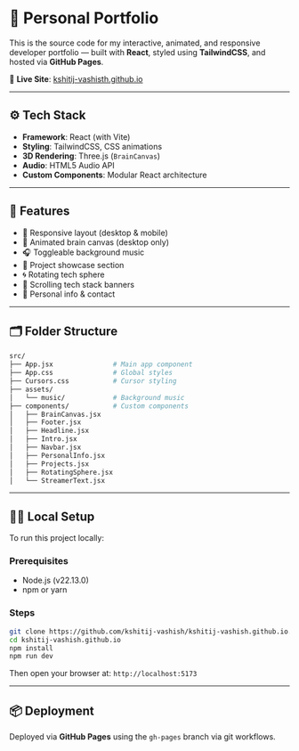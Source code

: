 # 🧠 Personal Portfolio

This is the source code for my interactive, animated, and responsive developer portfolio — built with **React**, styled using **TailwindCSS**, and hosted via **GitHub Pages**.

🔗 **Live Site**: [kshitij-vashisth.github.io](https://kshitij-vashisth.github.io)

---

## ⚙️ Tech Stack

- **Framework**: React (with Vite)
- **Styling**: TailwindCSS, CSS animations
- **3D Rendering**: Three.js (`BrainCanvas`)
- **Audio**: HTML5 Audio API
- **Custom Components**: Modular React architecture

---

## 🚀 Features

- 🎨 Responsive layout (desktop & mobile)
- 🧠 Animated brain canvas (desktop only)
- 🎧 Toggleable background music
- 💼 Project showcase section
- 🌀 Rotating tech sphere
- 🔁 Scrolling tech stack banners
- 📝 Personal info & contact

---

## 🗂️ Folder Structure

```bash
src/
├── App.jsx               # Main app component
├── App.css               # Global styles
├── Cursors.css           # Cursor styling
├── assets/
│   └── music/            # Background music
├── components/           # Custom components
│   ├── BrainCanvas.jsx
│   ├── Footer.jsx
│   ├── Headline.jsx
│   ├── Intro.jsx
│   ├── Navbar.jsx
│   ├── PersonalInfo.jsx
│   ├── Projects.jsx
│   ├── RotatingSphere.jsx
│   └── StreamerText.jsx
```

---

## 🧑‍💻 Local Setup

To run this project locally:

### Prerequisites

- Node.js (v22.13.0)
- npm or yarn

### Steps

```bash
git clone https://github.com/kshitij-vashish/kshitij-vashish.github.io.git
cd kshitij-vashish.github.io
npm install
npm run dev
```

Then open your browser at: `http://localhost:5173`

---

## 📦 Deployment

Deployed via **GitHub Pages** using the `gh-pages` branch via git workflows.